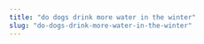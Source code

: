 ```yaml
---
title: "do dogs drink more water in the winter"
slug: "do-dogs-drink-more-water-in-the-winter"
---
```


